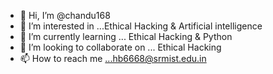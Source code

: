 

- 👋 Hi, I’m @chandu168
- 👀 I’m interested in ...Ethical Hacking & Artificial intelligence
- 🌱 I’m currently learning ... Ethical Hacking & Python
- 💞️ I’m looking to collaborate on ... Ethical Hacking
- 📫 How to reach me ...hb6668@srmist.edu.in

<!---
chandu168/chandu168 is a ✨ special ✨ repository because its `README.md` (this file) appears on your GitHub profile.
You can click the Preview link to take a look at your changes.
--->


